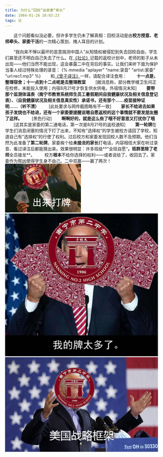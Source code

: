 ```yaml
---
title: 为什么“回校”由家委“牵头”
date: 1984-01-28 10:03:23
tags: 论
---
```


&ensp;&ensp;&ensp;&ensp;这个问题看似没必要，但许多学生仍未了解真相：回校活动是由**校方授意、老师牵头、家委干活**的一次精心策划、掩人耳目的计划。
<!--more-->
&ensp;&ensp;&ensp;&ensp;“我向来不惮以最坏的恶意揣测中国人”从知情权被侵犯到失去回校自由，学生们甚至还不明白自己失去了什么。在[《社论》](/editorial2/)记载的返校计划中，老师的影子从未出现——他们当然不能出现，这会暴露二中在背后的事实。让我们来听下面为保护当事人经过特殊处理的录音：
{% mmedia "aplayer" "name:录音" "artist:家委" "url:rec1.mp3" %}
&ensp;&ensp;&ensp;&ensp;和[《曾子译注》](/speechundernationalflagbyzeng/)一样，请配合译注食用：
&ensp;&ensp;&ensp;&ensp;**十一点是，整理宿舍；十一点到十二点呢是去整理教室**
&ensp;&ensp;&ensp;&ensp;[据消息称，部分教学楼卫生间正在检修，未能投入使用；内宿8月21号才恢复供水供电，外宿情况未知]
&ensp;&ensp;&ensp;&ensp;**要带那个监测体温表（南宁市教育系统师生员工暑假期间自我健康状况及相关信息登记表）、（自我健康状况及相关信息真实性）承诺书，还有那个……疫苗接种证明……（听不清）**
&ensp;&ensp;&ensp;&ensp;[此处要求与网传截图略有不一致]
&ensp;&ensp;&ensp;&ensp;**家长不给进去如果孩子发烧也不给进，还有一个家委要提醒说嗯自愿返校的这个事情就不要发朋友圈了这样。**
&ensp;&ensp;&ensp;&ensp;[黑色行动]
&ensp;&ensp;&ensp;&ensp;**啊啊好的，就是这么些了哦不好意思又打扰你了哦**
&ensp;&ensp;&ensp;&ensp;[这其实是家委的第二通电话，第一次是8月21号的返校通知]
&ensp;&ensp;&ensp;&ensp;**第一轮牌**在学生们消息闭塞的情况下打了出来，不知有”选择权“的学生被校方请回了学校，知道自己有”选择权“的行使了权利。过后校方和家委发现回校人数不及预期。他们当然为此准备了**第二轮牌**。家委挨个给**未接龙的家长**打电话，内容相信大家在听过录音、看过译注后都能猜出来。效果很明显：许多班级**”全班自愿“**，班群里除了老师**全员接龙**。
&ensp;&ensp;&ensp;&ensp;校方**根本**不给你选择的权利——或者说给了，收回去了。家委作为帮凶使得学生身不由己。二中双赢——赢了两次！
![出来打牌](/q1/1.png)
![我的牌太多了](/q1/2.png)
![战略框架](/q1/3.png)
